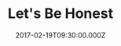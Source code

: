 ---
title: "Let's Be Honest"
image: "https://i.imgur.com/MuLYIpM.jpg"
date: "2017-02-19T09:30:00.000Z"
video:
  type: "vimeo"
  id: 204798669
speaker:
  name: "Bart Wilkins"
  permalink: "bart-wilkins"
series: "momentum"
---